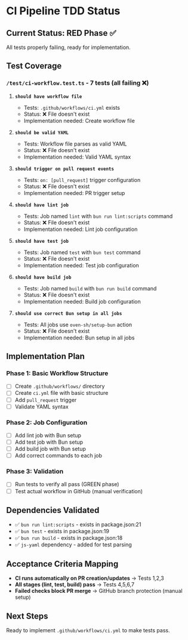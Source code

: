 # CI Pipeline TDD Status

## Current Status: RED Phase ✅

All tests properly failing, ready for implementation.

## Test Coverage

### `/test/ci-workflow.test.ts` - 7 tests (all failing ❌)

1. **`should have workflow file`**
   - Tests: `.github/workflows/ci.yml` exists
   - Status: ❌ File doesn't exist
   - Implementation needed: Create workflow file

2. **`should be valid YAML`**
   - Tests: Workflow file parses as valid YAML
   - Status: ❌ File doesn't exist
   - Implementation needed: Valid YAML syntax

3. **`should trigger on pull request events`**
   - Tests: `on: [pull_request]` trigger configuration
   - Status: ❌ File doesn't exist
   - Implementation needed: PR trigger setup

4. **`should have lint job`**
   - Tests: Job named `lint` with `bun run lint:scripts` command
   - Status: ❌ File doesn't exist
   - Implementation needed: Lint job configuration

5. **`should have test job`**
   - Tests: Job named `test` with `bun test` command
   - Status: ❌ File doesn't exist
   - Implementation needed: Test job configuration

6. **`should have build job`**
   - Tests: Job named `build` with `bun run build` command
   - Status: ❌ File doesn't exist
   - Implementation needed: Build job configuration

7. **`should use correct Bun setup in all jobs`**
   - Tests: All jobs use `oven-sh/setup-bun` action
   - Status: ❌ File doesn't exist
   - Implementation needed: Bun setup in all jobs

## Implementation Plan

### Phase 1: Basic Workflow Structure

- [ ] Create `.github/workflows/` directory
- [ ] Create `ci.yml` file with basic structure
- [ ] Add `pull_request` trigger
- [ ] Validate YAML syntax

### Phase 2: Job Configuration

- [ ] Add lint job with Bun setup
- [ ] Add test job with Bun setup
- [ ] Add build job with Bun setup
- [ ] Add correct commands to each job

### Phase 3: Validation

- [ ] Run tests to verify all pass (GREEN phase)
- [ ] Test actual workflow in GitHub (manual verification)

## Dependencies Validated

- ✅ `bun run lint:scripts` - exists in package.json:21
- ✅ `bun test` - exists in package.json:19
- ✅ `bun run build` - exists in package.json:18
- ✅ `js-yaml` dependency - added for test parsing

## Acceptance Criteria Mapping

- **CI runs automatically on PR creation/updates** → Tests 1,2,3
- **All stages (lint, test, build) pass** → Tests 4,5,6,7
- **Failed checks block PR merge** → GitHub branch protection (manual setup)

## Next Steps

Ready to implement `.github/workflows/ci.yml` to make tests pass.
